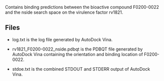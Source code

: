 Contains binding predictions between the bioactive compound F0200-0022 and the nside search space on the virulence factor rv1821.

## Files

- log.txt is the log file generated by AutoDock Vina.

- rv1821_F0200-0022_nside.pdbqt is the PDBQT file generated by AutoDock Vina containing the orientation and binding location of F0200-0022.

- stdoe.txt is the combined STDOUT and STDERR output of AutoDock Vina.

